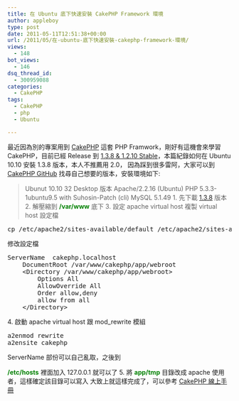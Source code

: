 ```yaml
---
title: 在 Ubuntu 底下快速安裝 CakePHP Framework 環境
author: appleboy
type: post
date: 2011-05-11T12:51:38+00:00
url: /2011/05/在-ubuntu-底下快速安裝-cakephp-framework-環境/
views:
  - 148
bot_views:
  - 146
dsq_thread_id:
  - 300959088
categories:
  - CakePHP
tags:
  - CakePHP
  - php
  - Ubuntu

---
```

最近因為別的專案用到 [CakePHP][1] 這套 PHP Framwork，剛好有這機會來學習 CakePHP，目前已經 Release 到 [1.3.8 & 1.2.10 Stable][2]，本篇紀錄如何在 Ubuntu 10.10 安裝 1.3.8 版本，本人不推薦用 2.0， 因為踩到很多雷阿，大家可以到 [CakePHP GitHub][3] 找尋自己想要的版本，安裝環境如下: 

> Ubunut 10.10 32 Desktop 版本 Apache/2.2.16 (Ubuntu) PHP 5.3.3-1ubuntu9.5 with Suhosin-Patch (cli) MySQL 5.1.49 1. 先下載 [1.3.8][4] 版本 2. 解壓縮到 **<span style="color:green">/var/www</span>** 底下 3. 設定 apache virtual host 複製 virtual host 設定檔 

<pre class="brush: bash; title: ; notranslate" title="">cp /etc/apache2/sites-available/default /etc/apache2/sites-available/cakephp</pre> 修改設定檔 

<pre class="brush: bash; title: ; notranslate" title="">ServerName  cakephp.localhost
    DocumentRoot /var/www/cakephp/app/webroot
    &lt;Directory /var/www/cakephp/app/webroot>
        Options All
        AllowOverride All
        Order allow,deny
        allow from all
    &lt;/Directory></pre> 4. 啟動 apache virtual host 跟 mod_rewrite 模組 

<pre class="brush: bash; title: ; notranslate" title="">a2enmod rewrite
a2ensite cakephp
</pre> ServerName 部份可以自己亂取，之後到 

<span style="color:green"><strong>/etc/hosts</strong></span> 裡面加入 127.0.0.1 就可以了 5. 將 **<span style="color:green">app/tmp</span>** 目錄改成 apache 使用者，這樣確定該目錄可以寫入 大致上就這樣完成了，可以參考 [CakePHP 線上手冊][5]

 [1]: http://cakephp.org/
 [2]: http://bakery.cakephp.org/articles/markstory/2011/03/20/cakephp_1_3_8_and_1_2_10_released
 [3]: https://github.com/cakephp/cakephp/downloads
 [4]: https://github.com/cakephp/cakephp/zipball/1.3.8
 [5]: http://book.cakephp.org/